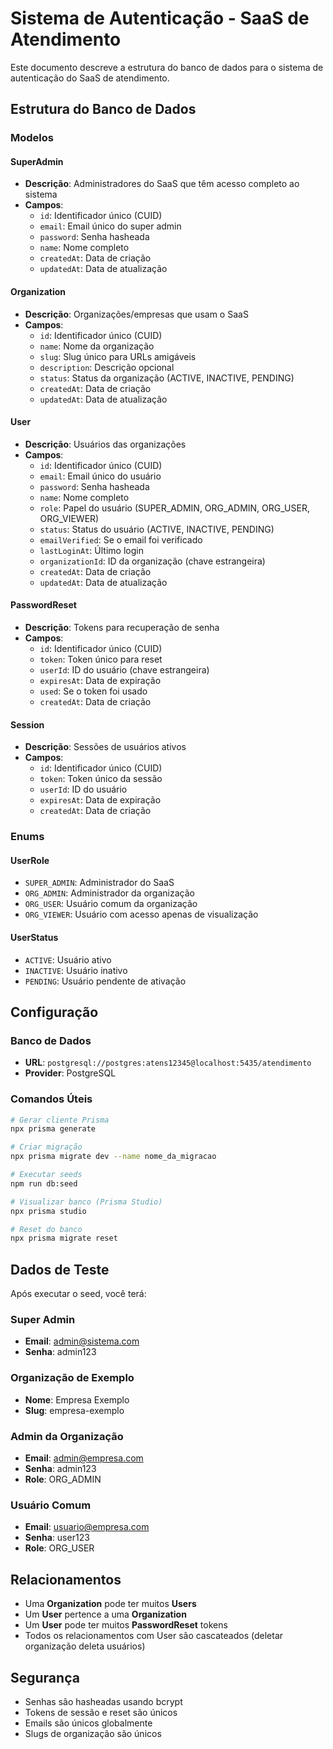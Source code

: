 # Sistema de Autenticação - SaaS de Atendimento

Este documento descreve a estrutura do banco de dados para o sistema de autenticação do SaaS de atendimento.

## Estrutura do Banco de Dados

### Modelos

#### SuperAdmin
- **Descrição**: Administradores do SaaS que têm acesso completo ao sistema
- **Campos**:
  - `id`: Identificador único (CUID)
  - `email`: Email único do super admin
  - `password`: Senha hasheada
  - `name`: Nome completo
  - `createdAt`: Data de criação
  - `updatedAt`: Data de atualização

#### Organization
- **Descrição**: Organizações/empresas que usam o SaaS
- **Campos**:
  - `id`: Identificador único (CUID)
  - `name`: Nome da organização
  - `slug`: Slug único para URLs amigáveis
  - `description`: Descrição opcional
  - `status`: Status da organização (ACTIVE, INACTIVE, PENDING)
  - `createdAt`: Data de criação
  - `updatedAt`: Data de atualização

#### User
- **Descrição**: Usuários das organizações
- **Campos**:
  - `id`: Identificador único (CUID)
  - `email`: Email único do usuário
  - `password`: Senha hasheada
  - `name`: Nome completo
  - `role`: Papel do usuário (SUPER_ADMIN, ORG_ADMIN, ORG_USER, ORG_VIEWER)
  - `status`: Status do usuário (ACTIVE, INACTIVE, PENDING)
  - `emailVerified`: Se o email foi verificado
  - `lastLoginAt`: Último login
  - `organizationId`: ID da organização (chave estrangeira)
  - `createdAt`: Data de criação
  - `updatedAt`: Data de atualização

#### PasswordReset
- **Descrição**: Tokens para recuperação de senha
- **Campos**:
  - `id`: Identificador único (CUID)
  - `token`: Token único para reset
  - `userId`: ID do usuário (chave estrangeira)
  - `expiresAt`: Data de expiração
  - `used`: Se o token foi usado
  - `createdAt`: Data de criação

#### Session
- **Descrição**: Sessões de usuários ativos
- **Campos**:
  - `id`: Identificador único (CUID)
  - `token`: Token único da sessão
  - `userId`: ID do usuário
  - `expiresAt`: Data de expiração
  - `createdAt`: Data de criação

### Enums

#### UserRole
- `SUPER_ADMIN`: Administrador do SaaS
- `ORG_ADMIN`: Administrador da organização
- `ORG_USER`: Usuário comum da organização
- `ORG_VIEWER`: Usuário com acesso apenas de visualização

#### UserStatus
- `ACTIVE`: Usuário ativo
- `INACTIVE`: Usuário inativo
- `PENDING`: Usuário pendente de ativação

## Configuração

### Banco de Dados
- **URL**: `postgresql://postgres:atens12345@localhost:5435/atendimento`
- **Provider**: PostgreSQL

### Comandos Úteis

```bash
# Gerar cliente Prisma
npx prisma generate

# Criar migração
npx prisma migrate dev --name nome_da_migracao

# Executar seeds
npm run db:seed

# Visualizar banco (Prisma Studio)
npx prisma studio

# Reset do banco
npx prisma migrate reset
```

## Dados de Teste

Após executar o seed, você terá:

### Super Admin
- **Email**: admin@sistema.com
- **Senha**: admin123

### Organização de Exemplo
- **Nome**: Empresa Exemplo
- **Slug**: empresa-exemplo

### Admin da Organização
- **Email**: admin@empresa.com
- **Senha**: admin123
- **Role**: ORG_ADMIN

### Usuário Comum
- **Email**: usuario@empresa.com
- **Senha**: user123
- **Role**: ORG_USER

## Relacionamentos

- Uma **Organization** pode ter muitos **Users**
- Um **User** pertence a uma **Organization**
- Um **User** pode ter muitos **PasswordReset** tokens
- Todos os relacionamentos com User são cascateados (deletar organização deleta usuários)

## Segurança

- Senhas são hasheadas usando bcrypt
- Tokens de sessão e reset são únicos
- Emails são únicos globalmente
- Slugs de organização são únicos
